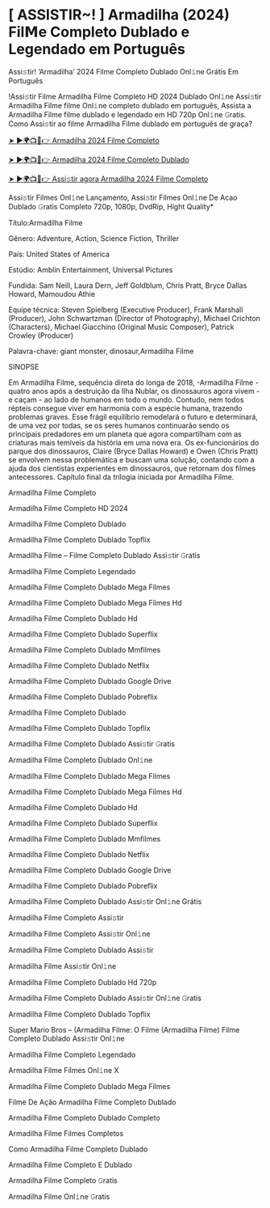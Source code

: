 # [ ASSISTIR~! ] Armadilha (2024) Fil𝗠e Completo Dublado e Legendado em Português
Assi𝚜tir! ‘Armadilha’ 2024 Filme Completo Dublado Onl𝚒ne Grátis Em Português

!Assi𝚜tir Filme Armadilha Filme Completo HD 2024 Dublado Onl𝚒ne Assi𝚜tir Armadilha Filme filme Onl𝚒ne completo dublado em português, Assista a Armadilha Filme filme dublado e legendado em HD 720p Onl𝚒ne 𝙶ratis. Como Assi𝚜tir ao filme Armadilha Filme dublado em português de graça?

[➤ ►🌍📺📱👉 Armadilha 2024 Filme Completo](https://t.co/VzYaKurRpJ)

[➤ ►🌍📺📱👉 Armadilha 2024 Filme Completo Dublado](https://t.co/VzYaKurRpJ)

[➤ ►🌍📺📱👉 Assi𝚜tir agora Armadilha 2024 Filme Completo](https://t.co/VzYaKurRpJ)

Assi𝚜tir Filmes Onl𝚒ne Lançamento, Assi𝚜tir Filmes Onl𝚒ne De Acao Dublado 𝙶ratis Completo 720p, 1080p, DvdRip, Hight Quality*



Título:Armadilha Filme



Gênero: Adventure, Action, Science Fiction, Thriller



País: United States of America



Estúdio: Amblin Entertainment, Universal Pictures



Fundida: Sam Neill, Laura Dern, Jeff Goldblum, Chris Pratt, Bryce Dallas Howard, Mamoudou Athie



Equipe técnica: Steven Spielberg (Executive Producer), Frank Marshall (Producer), John Schwartzman (Director of Photography), Michael Crichton (Characters), Michael Giacchino (Original Music Composer), Patrick Crowley (Producer)



Palavra-chave: giant monster, dinosaur,Armadilha Filme



SINOPSE



Em Armadilha Filme, sequência direta do longa de 2018, -Armadilha Filme - quatro anos após a destruição da Ilha Nublar, os dinossauros agora vivem - e caçam - ao lado de humanos em todo o mundo. Contudo, nem todos répteis consegue viver em harmonia com a espécie humana, trazendo problemas graves. Esse frágil equilíbrio remodelará o futuro e determinará, de uma vez por todas, se os seres humanos continuarão sendo os principais predadores em um planeta que agora compartilham com as criaturas mais temíveis da história em uma nova era. Os ex-funcionários do parque dos dinossauros, Claire (Bryce Dallas Howard) e Owen (Chris Pratt) se envolvem nessa problemática e buscam uma solução, contando com a ajuda dos cientistas experientes em dinossauros, que retornam dos filmes antecessores. Capítulo final da trilogia iniciada por Armadilha Filme.



Armadilha Filme Completo



Armadilha Filme Completo HD 2024



Armadilha Filme Completo Dublado



Armadilha Filme Completo Dublado Topflix



Armadilha Filme – Filme Completo Dublado Assi𝚜tir 𝙶ratis



Armadilha Filme Completo Legendado



Armadilha Filme Completo Dublado Mega Filmes



Armadilha Filme Completo Dublado Mega Filmes Hd



Armadilha Filme Completo Dublado Hd



Armadilha Filme Completo Dublado Superflix



Armadilha Filme Completo Dublado Mmfilmes



Armadilha Filme Completo Dublado Netflix



Armadilha Filme Completo Dublado Google Drive



Armadilha Filme Completo Dublado Pobreflix



Armadilha Filme Completo Dublado



Armadilha Filme Completo Dublado Topflix



Armadilha Filme Completo Dublado Assi𝚜tir 𝙶ratis



Armadilha Filme Completo Dublado Onl𝚒ne



Armadilha Filme Completo Dublado Mega Filmes



Armadilha Filme Completo Dublado Mega Filmes Hd



Armadilha Filme Completo Dublado Hd



Armadilha Filme Completo Dublado Superflix



Armadilha Filme Completo Dublado Mmfilmes



Armadilha Filme Completo Dublado Netflix



Armadilha Filme Completo Dublado Google Drive



Armadilha Filme Completo Dublado Pobreflix



Armadilha Filme Completo Dublado Assi𝚜tir Onl𝚒ne Grátis



Armadilha Filme Completo Assi𝚜tir



Armadilha Filme Completo Assi𝚜tir Onl𝚒ne



Armadilha Filme Completo Dublado Assi𝚜tir



Armadilha Filme Assi𝚜tir Onl𝚒ne



Armadilha Filme Completo Dublado Hd 720p



Armadilha Filme Completo Dublado Assi𝚜tir Onl𝚒ne 𝙶ratis



Armadilha Filme Completo Dublado Topflix



Super Mario Bros – (Armadilha Filme: O Filme (Armadilha Filme) Filme Completo Dublado Assi𝚜tir Onl𝚒ne



Armadilha Filme Completo Legendado



Armadilha Filme Filmes Onl𝚒ne X



Armadilha Filme Completo Dublado Mega Filmes



Filme De Ação Armadilha Filme Completo Dublado



Armadilha Filme Completo Dublado Completo



Armadilha Filme Filmes Completos



Como Armadilha Filme Completo Dublado



Armadilha Filme Completo E Dublado



Armadilha Filme Completo 𝙶ratis



Armadilha Filme Onl𝚒ne 𝙶ratis
